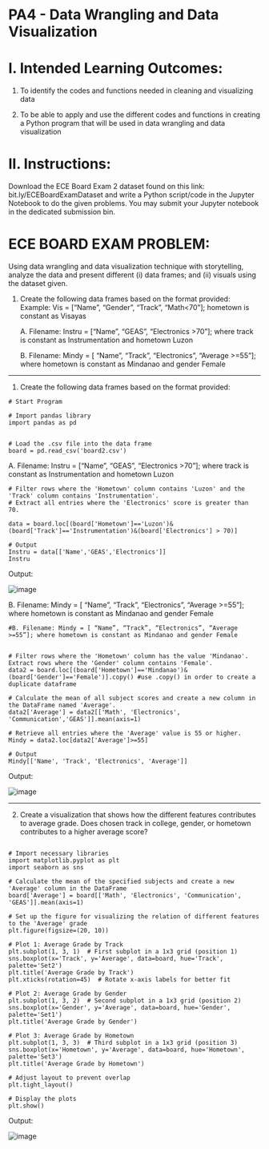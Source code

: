 # PA4 - Data Wrangling and Data Visualization

# I. Intended Learning Outcomes:
1. To identify the codes and functions needed in cleaning and visualizing data
   
2. To be able to apply and use the different codes and functions in creating a Python program that will be used in data wrangling and data visualization

# II. Instructions:
Download the ECE Board Exam 2 dataset found on this link: bit.ly/ECEBoardExamDataset and write a Python script/code in the Jupyter Notebook to do the given problems. You may submit your Jupyter notebook in the dedicated submission bin.

# ECE BOARD EXAM PROBLEM: 
Using data wrangling and data visualization technique with storytelling, analyze the data and present different (i) data frames; and (ii) visuals using the dataset given.
1. Create the following data frames based on the format provided: Example: Vis = [“Name”, “Gender”, “Track”, “Math<70”]; hometown is constant as Visayas
   
   A. Filename: Instru = [“Name”, “GEAS”, “Electronics >70”]; where track is constant as Instrumentation and hometown Luzon
   
   B. Filename: Mindy = [ “Name”, “Track”, “Electronics”, “Average >=55”]; where hometown is constant as Mindanao and gender Female

____________________________________________________________________________________________________________________________________________________

1. Create the following data frames based on the format provided:

```
# Start Program

# Import pandas library
import pandas as pd 


# Load the .csv file into the data frame
board = pd.read_csv('board2.csv')
```

   A. Filename: Instru = [“Name”, “GEAS”, “Electronics >70”]; where track is constant as Instrumentation and hometown Luzon
```
# Filter rows where the 'Hometown' column contains 'Luzon' and the 'Track' column contains 'Instrumentation'.
# Extract all entries where the 'Electronics' score is greater than 70.

data = board.loc[(board['Hometown']=='Luzon')&(board['Track']=='Instrumentation')&(board['Electronics'] > 70)]

# Output 
Instru = data[['Name','GEAS','Electronics']]
Instru
```

Output: 


![image](https://github.com/user-attachments/assets/cec87c9d-da9d-4995-a958-b2a15ef14438)

   B. Filename: Mindy = [ “Name”, “Track”, “Electronics”, “Average >=55”]; where hometown is constant as Mindanao and gender Female
```
#B. Filename: Mindy = [ “Name”, “Track”, “Electronics”, “Average >=55”]; where hometown is constant as Mindanao and gender Female


# Filter rows where the 'Hometown' column has the value 'Mindanao'. Extract rows where the 'Gender' column contains 'Female'.
data2 = board.loc[(board['Hometown']=='Mindanao')&(board['Gender']=='Female')].copy() #use .copy() in order to create a duplicate dataframe

# Calculate the mean of all subject scores and create a new column in the DataFrame named 'Average'.
data2['Average'] = data2[['Math', 'Electronics', 'Communication','GEAS']].mean(axis=1)

# Retrieve all entries where the 'Average' value is 55 or higher.
Mindy = data2.loc[data2['Average']>=55]

# Output 
Mindy[['Name', 'Track', 'Electronics', 'Average']]
```
Output:


![image](https://github.com/user-attachments/assets/1e058279-303c-46e6-87d1-7722a7b97f71)


________________________________________________________________________________________________________________________________________________________________________________________
2. Create a visualization that shows how the different features contributes to average grade. Does chosen track in college, gender, or hometown contributes to a higher average score?
```

# Import necessary libraries
import matplotlib.pyplot as plt
import seaborn as sns

# Calculate the mean of the specified subjects and create a new 'Average' column in the DataFrame
board['Average'] = board[['Math', 'Electronics', 'Communication', 'GEAS']].mean(axis=1)

# Set up the figure for visualizing the relation of different features to the 'Average' grade
plt.figure(figsize=(20, 10))

# Plot 1: Average Grade by Track
plt.subplot(1, 3, 1)  # First subplot in a 1x3 grid (position 1)
sns.boxplot(x='Track', y='Average', data=board, hue='Track', palette='Set2')
plt.title('Average Grade by Track')
plt.xticks(rotation=45)  # Rotate x-axis labels for better fit

# Plot 2: Average Grade by Gender
plt.subplot(1, 3, 2)  # Second subplot in a 1x3 grid (position 2)
sns.boxplot(x='Gender', y='Average', data=board, hue='Gender', palette='Set1')
plt.title('Average Grade by Gender')

# Plot 3: Average Grade by Hometown
plt.subplot(1, 3, 3)  # Third subplot in a 1x3 grid (position 3)
sns.boxplot(x='Hometown', y='Average', data=board, hue='Hometown', palette='Set3')
plt.title('Average Grade by Hometown')

# Adjust layout to prevent overlap
plt.tight_layout()

# Display the plots
plt.show()

```
Output:



![image](https://github.com/user-attachments/assets/068d3a46-ae21-49b4-9855-04dfea92ba3c)




















